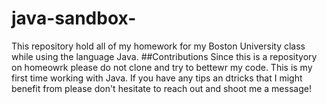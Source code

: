 # java-sandbox-
This repository hold all of my homework for my Boston University class while using the language Java.
##Contributions
Since this is a reposityory on homeowrk please do not clone and try to bettewr my code. This is my first time working with Java. If you have any tips an dtricks that I might benefit from please don't hesitate to reach out and shoot me a message!
